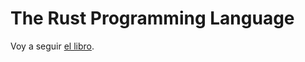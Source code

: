 # The Rust Programming Language

Voy a seguir [el libro](https://doc.rust-lang.org/book/foreword.html).
